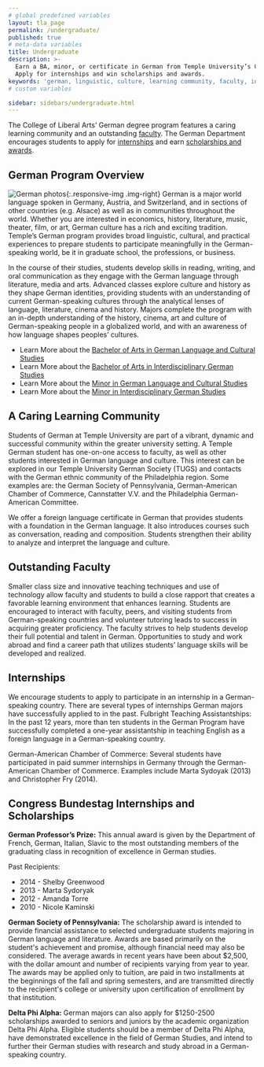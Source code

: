 ```yaml
---
# global predefined variables
layout: tla_page
permalink: /undergraduate/
published: true
# meta-data variables
title: Undergraduate
description: >-
  Earn a BA, minor, or certificate in German from Temple University’s College of Liberal Arts.
  Apply for internships and win scholarships and awards.
keywords: 'german, linguistic, culture, learning community, faculty, internships, scholarships'
# custom variables

sidebar: sidebars/undergraduate.html
---
```

The College of Liberal Arts’ German degree program features a caring learning community and an outstanding [faculty](#outstanding-faculty). The German Department encourages students to apply for [internships](#internships) and earn [scholarships and awards](#congress-bundestag-internships-and-scholarships).

## German Program Overview
![German photos]({{site.baseurl}}/media/resizedGermanProgram.jpg){:.responsive-img .img-right}
German is a major world language spoken in Germany, Austria, and Switzerland, and in sections of other countries (e.g. Alsace) as well as in communities throughout the world. Whether you are interested in economics, history, literature, music, theater, film, or art, German culture has a rich and exciting tradition. Temple’s German program provides broad linguistic, cultural, and practical experiences to prepare students to participate meaningfully in the German-speaking world, be it in graduate school, the professions, or business.

In the course of their studies, students develop skills in reading, writing, and oral communication as they engage with the German language through literature, media and arts. Advanced classes explore culture and history as they shape German identities, providing students with an understanding of current German-speaking cultures through the analytical lenses of language, literature, cinema and history. Majors complete the program with an in-depth understanding of the history, cinema, art and culture of German-speaking people in a globalized world, and with an awareness of how language shapes peoples’ cultures.

- Learn More about the [Bachelor of Arts in German Language and Cultural Studies](http://bulletin.temple.edu/undergraduate/liberal-arts/german/ba-german-languange-cultural-studies/)
- Learn More about the [Bachelor of Arts in Interdisciplinary German Studies](http://bulletin.temple.edu/undergraduate/liberal-arts/german/ba-interdisciplinary-german-studies/)
- Learn More about the [Minor in German Language and Cultural Studies](http://bulletin.temple.edu/undergraduate/liberal-arts/german/minor-german-languange-cultural-studies/)
- Learn More about the [Minor in Interdisciplinary German Studies](http://bulletin.temple.edu/undergraduate/liberal-arts/german/minor-interdisciplinary-german-studies/)

## A Caring Learning Community
Students of German at Temple University are part of a  vibrant, dynamic and successful community within the  greater university setting. A Temple German student has  one-on-one access to faculty, as well as other students interested in German language and culture. This interest can be explored in our Temple University German Society (TUGS) and contacts with the German ethnic community of the  Philadelphia region. Some examples are: the German Society of Pennsylvania, German-American Chamber of Commerce, Cannstatter V.V. and the Philadelphia German-American Committee.

We offer a foreign language certificate in German that provides students with a foundation in the German language. It also introduces courses such as conversation, reading and composition. Students strengthen their ability to analyze and interpret the language and culture.

## Outstanding Faculty
Smaller class size and innovative teaching techniques and use of technology allow faculty and students to build a close rapport that creates a favorable learning environment that enhances learning. Students are encouraged to interact with faculty, peers, and visiting students from German-speaking countries and volunteer tutoring leads to success in  acquiring greater proficiency. The faculty strives to help students develop their full potential and talent in German. Opportunities to study and work abroad and find a career path that utilizes students’ language skills will be developed and realized.

## Internships
We encourage students to apply to participate in an internship in a German-speaking country. There are several types of internships German majors have successfully applied to in the past. Fulbright Teaching Assistantships: In the past 12 years, more than ten students in the German Program have successfully completed a one-year assistantship in teaching English as a foreign language in a German-speaking country.

German-American Chamber of Commerce: Several students have participated in paid summer internships in Germany through the German-American Chamber of Commerce. Examples include Marta Sydoyak (2013) and Christopher Fry (2014).

## Congress Bundestag Internships and Scholarships
**German Professor’s Prize:** This annual award is given by the Department of French, German, Italian, Slavic to the most outstanding members of the graduating class in recognition of excellence in German studies.

Past Recipients:
- 2014 - Shelby Greenwood
- 2013 - Marta Sydoryak
- 2012 - Amanda Torre
- 2010 - Nicole Kaminski

**German Society of Pennsylvania:** The scholarship award is intended to provide financial assistance to selected undergraduate students majoring in German language and literature. Awards are based primarily on the student's achievement and promise, although financial need may also be considered. The average awards in recent years have been about $2,500, with the dollar amount and number of recipients varying from year to year. The awards may be applied only to tuition, are paid in two installments at the beginnings of the fall and spring semesters, and are transmitted directly to the recipient's college or university upon certification of enrollment by that institution.

**Delta Phi Alpha:** German majors can also apply for $1250-2500 scholarships awarded to seniors and juniors by the academic organization Delta Phi Alpha. Eligible students should be a member of Delta Phi Alpha, have demonstrated excellence in the field of German Studies, and intend to further their German studies with research and study abroad in a German-speaking country.
